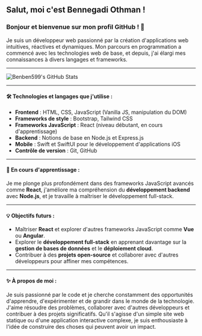 ## Salut, moi c'est Bennegadi Othman !
### Bonjour et bienvenue sur mon profil GitHub ! 👋

Je suis un développeur web passionné par la création d'applications web intuitives, réactives et dynamiques. Mon parcours en programmation a commencé avec les technologies web de base, et depuis, j'ai élargi mes connaissances à divers langages et frameworks.

---

![Benben599's GitHub Stats](https://github-readme-stats.vercel.app/api?username=Benben599&show_icons=true&theme=default)

---

#### 🛠️ **Technologies et langages que j'utilise :**
- **Frontend** : HTML, CSS, JavaScript (Vanilla JS, manipulation du DOM)
- **Frameworks de style** : Bootstrap, Tailwind CSS
- **Frameworks JavaScript** : React (niveau débutant, en cours d'apprentissage)
- **Backend** : Notions de base en Node.js et Express.js
- **Mobile** : Swift et SwiftUI pour le développement d'applications iOS
- **Contrôle de version** : Git, GitHub

---

#### 🌱 **En cours d'apprentissage :**
Je me plonge plus profondément dans des frameworks JavaScript avancés comme **React**, j'améliore ma compréhension du **développement backend** avec **Node.js**, et je travaille à maîtriser le développement full-stack.

---

#### 💡 **Objectifs futurs :**
- Maîtriser **React** et explorer d'autres frameworks JavaScript comme **Vue** ou **Angular**.
- Explorer le **développement full-stack** en apprenant davantage sur la **gestion de bases de données** et le **déploiement cloud**.
- Contribuer à des **projets open-source** et collaborer avec d'autres développeurs pour affiner mes compétences.

---

#### ✨ **À propos de moi :**
Je suis passionné par le code et je cherche constamment des opportunités d'apprendre, d'expérimenter et de grandir dans le monde de la technologie. J'aime résoudre des problèmes, collaborer avec d'autres développeurs et contribuer à des projets significatifs. Qu'il s'agisse d'un simple site web statique ou d'une application interactive complexe, je suis enthousiaste à l'idée de construire des choses qui peuvent avoir un impact.


